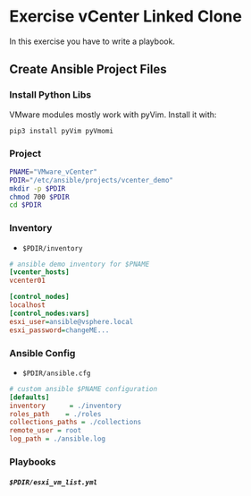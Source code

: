 
# Exercise vCenter Linked Clone
In this exercise you have to write a playbook.

## Create Ansible Project Files

### Install Python Libs
VMware modules mostly work with pyVim.
Install it with:

    pip3 install pyVim pyVmomi

### Project
```bash
PNAME="VMware_vCenter"
PDIR="/etc/ansible/projects/vcenter_demo"
mkdir -p $PDIR
chmod 700 $PDIR
cd $PDIR
```

### Inventory
* <code>$PDIR/inventory</code>
```ini
# ansible demo inventory for $PNAME
[vcenter_hosts]
vcenter01

[control_nodes]
localhost
[control_nodes:vars]
esxi_user=ansible@vsphere.local
esxi_password=changeME...
```
### Ansible Config
* <code>$PDIR/ansible.cfg</code>
```ini
# custom ansible $PNAME configuration
[defaults]
inventory      = ./inventory
roles_path    = ./roles
collections_paths = ./collections
remote_user = root
log_path = ./ansible.log
```

### Playbooks
##### <code>$PDIR/esxi_vm_list.yml</code>
```yaml

```

<!--stackedit_data:
eyJoaXN0b3J5IjpbMTg5MzczOTEyLC0xMTYwNDQzNjc2LDE0Nj
M5NzU2OTBdfQ==
-->